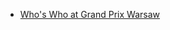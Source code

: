 * [Who's Who at Grand Prix Warsaw](source/content/ormos-sample/archive/en/articles/archive/2000/01/whos-who-grand-prix-warsaw-2000-01-01.md)
